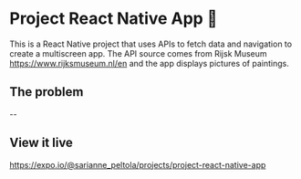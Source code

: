 # Project React Native App 📱

This is a React Native project that uses APIs to fetch data and navigation to create a multiscreen app. The API source comes from Rijsk Museum https://www.rijksmuseum.nl/en and the app displays pictures of paintings.

## The problem
--

## View it live

https://expo.io/@sarianne_peltola/projects/project-react-native-app

